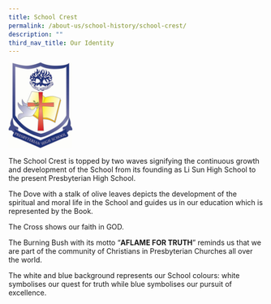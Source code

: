 ```yaml
---
title: School Crest
permalink: /about-us/school-history/school-crest/
description: ""
third_nav_title: Our Identity
---
```


<img src="/images/schoolcrest.jpg" style="width:25%">

The School Crest is topped by two waves signifying the continuous growth and development of the School from its founding as Li Sun High School to the present Presbyterian High School.

The Dove with a stalk of olive leaves depicts the development of the spiritual and moral life in the School and guides us in our education which is represented by the Book.

The Cross shows our faith in GOD.

The Burning Bush with its motto “**AFLAME FOR TRUTH**” reminds us that we are part of the community of Christians in Presbyterian Churches all over the world.

The white and blue background represents our School colours: white symbolises our quest for truth while blue symbolises our pursuit of excellence.